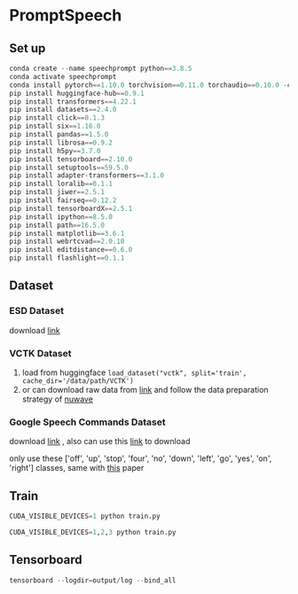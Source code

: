 # PromptSpeech

## Set up
```python
conda create --name speechprompt python==3.8.5
conda activate speechprompt
conda install pytorch==1.10.0 torchvision==0.11.0 torchaudio==0.10.0 -c pytorch
pip install huggingface-hub==0.9.1
pip install transformers==4.22.1
pip install datasets==2.4.0
pip install click==8.1.3 
pip install six==1.16.0 
pip install pandas==1.5.0
pip install librosa==0.9.2
pip install h5py==3.7.0
pip install tensorboard==2.10.0
pip install setuptools==59.5.0
pip install adapter-transformers==3.1.0
pip install loralib==0.1.1
pip install jiwer==2.5.1
pip install fairseq==0.12.2
pip install tensorboardX==2.5.1
pip install ipython==8.5.0
pip install path==16.5.0
pip install matplotlib==3.6.1
pip install webrtcvad==2.0.10
pip install editdistance==0.6.0
pip install flashlight==0.1.1
```

## Dataset

### ESD Dataset
download [link](https://github.com/HLTSingapore/Emotional-Speech-Data)

### VCTK Dataset
1. load from huggingface ```load_dataset("vctk", split='train', cache_dir='/data/path/VCTK')```
2. or can download raw data from [link](https://datashare.ed.ac.uk/handle/10283/2651) and follow the data preparation strategy of [nuwave](https://github.com/mindslab-ai/nuwave)
### Google Speech Commands Dataset
download [link](http://download.tensorflow.org/data/speech_commands_v0.01.tar.gz)
, also can use this [link](https://github.com/NVIDIA/NeMo/blob/v0.10.1/examples/asr/notebooks/3_Speech_Commands_using_NeMo.ipynb) to download

only use these ['off', 'up', 'stop', 'four', 'no', 'down', 'left', 'go', 'yes', 'on', 'right'] classes, same with [this](https://arxiv.org/ftp/arxiv/papers/2101/2101.04792.pdf) paper 


## Train

```python
CUDA_VISIBLE_DEVICES=1 python train.py 
```

```python
CUDA_VISIBLE_DEVICES=1,2,3 python train.py 
```

## Tensorboard
```python
tensorboard --logdir=output/log --bind_all
```
